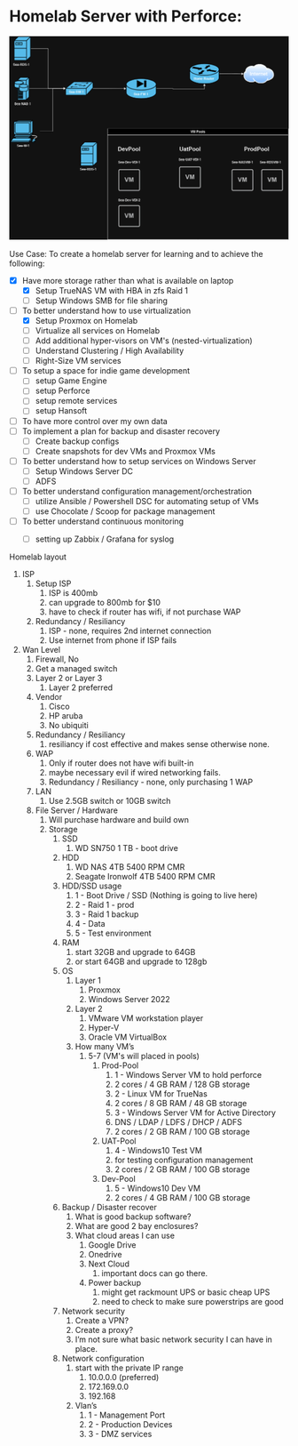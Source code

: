 # Homelab Server with Perforce:

![Diagram](assets/images/homelab_diagram_002.drawio.png)

Use Case:
To create a homelab server for learning and to achieve the following:

- [x] Have more storage rather than what is available on laptop
	* [x] Setup TrueNAS VM with HBA in zfs Raid 1
	* [ ] Setup Windows SMB for file sharing
- [ ] To better understand how to use virtualization
	* [x] Setup Proxmox on Homelab
    * [ ] Virtualize all services on Homelab
    * [ ] Add additional hyper-visors on VM's (nested-virtualization)
    * [ ] Understand Clustering / High Availability
    * [ ] Right-Size VM services
- [ ] To setup a space for indie game development
	* [ ] setup Game Engine
	* [ ] setup Perforce
	* [ ] setup remote services
	* [ ] setup Hansoft
- [ ] To have more control over my own data
- [ ] To implement a plan for backup and disaster recovery
	* [ ] Create backup configs
	* [ ] Create snapshots for dev VMs and Proxmox VMs
- [ ] To better understand how to setup services on Windows Server
	* [ ] Setup Windows Server DC
	* [ ] ADFS
- [ ] To better understand configuration management/orchestration
    * [ ] utilize Ansible / Powershell DSC for automating setup of VMs
    * [ ] use Chocolate / Scoop for package management
- [ ] To better understand continuous monitoring
    * [ ] setting up Zabbix / Grafana for syslog


Homelab layout

1. ISP
	1. Setup ISP
		1. ISP is 400mb
		2. can upgrade to 800mb for $10
		3. have to check if router has wifi, if not purchase WAP
	2. Redundancy / Resiliancy
		1. ISP - none, requires 2nd internet connection
		2. Use internet from phone if ISP fails
2. Wan Level
	1. Firewall, No
	2. Get a managed switch
	3. Layer 2 or Layer 3
		1. Layer 2 preferred
	4. Vendor
		1. Cisco
		2. HP aruba
		3. No ubiquiti
	5. Redundancy / Resiliancy 
		1. resiliancy if cost effective and makes sense otherwise none.
	6. WAP
		1. Only if router does not have wifi built-in
		2. maybe necessary evil if wired networking fails.
		3. Redundancy / Resiliancy - none, only purchasing 1 WAP
	7. LAN
		1. Use 2.5GB switch or 10GB switch
	8. File Server / Hardware
		1. Will purchase hardware and build own
		2. Storage
			1. SSD
				1. WD SN750 1 TB - boot drive
			2. HDD
				1. WD NAS 4TB 5400 RPM CMR
				2. Seagate Ironwolf 4TB 5400 RPM CMR
			3. HDD/SSD usage
				1. 1 - Boot Drive / SSD (Nothing is going to live here)
				2. 2 - Raid 1 - prod
				3. 3 - Raid 1 backup
				4. 4 - Data
				5. 5 - Test environment
			4. RAM
				1. start 32GB and upgrade to 64GB
				2. or start 64GB and upgrade to 128gb
			5. OS
				1. Layer 1
					1. Proxmox
					2. Windows Server 2022
				2. Layer 2
					1. VMware VM workstation player
					2. Hyper-V
					3. Oracle VM VirtualBox 
				3. How many VM’s
					1. 5-7 (VM's will placed in pools)
						1. Prod-Pool
							1. 1 - Windows Server VM to hold perforce
							2. 2 cores / 4 GB RAM / 128 GB storage
							3. 2 - Linux VM for TrueNas
							4. 2 cores / 8 GB RAM / 48 GB storage
							5. 3 - Windows Server VM for Active Directory
							6. DNS / LDAP / LDFS / DHCP / ADFS
							7. 2 cores / 2 GB RAM / 100 GB storage
						2. UAT-Pool
							1. 4 - Windows10 Test VM
							2. for testing configuration management
							3. 2 cores / 2 GB RAM / 100 GB storage
						3. Dev-Pool
							1. 5 - Windows10 Dev VM
							2. 2 cores / 4 GB RAM / 100 GB storage
			6. Backup / Disaster recover
				1. What is good backup software?
				2. What are good 2 bay enclosures?
				3. What cloud areas I can use
					1. Google Drive
					2. Onedrive
					3. Next Cloud
						1. important docs can go there.
					3. Power backup
						1. might get rackmount UPS or basic cheap UPS
						2. need to check to make sure powerstrips are good
			7. Network security
				1. Create a VPN?
				2. Create a proxy?
				3. I’m not sure what basic network security I can have in place.
			8. Network configuration
				1. start with the private IP range
					1. 10.0.0.0 (preferred)
					2. 172.169.0.0
					3. 192.168
				2. Vlan’s
					1. 1 - Management Port
					2. 2 - Production Devices
					3. 3 - DMZ services





